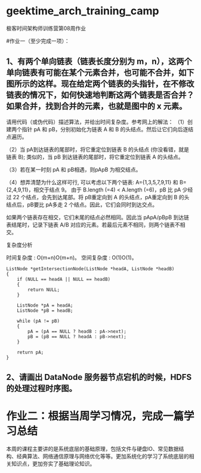 # geektime_arch_training_camp
极客时间架构师训练营第08周作业

#作业一（至少完成一项）：
## 1、有两个单向链表（链表长度分别为 m，n），这两个单向链表有可能在某个元素合并，也可能不合并，如下图所示的这样。现在给定两个链表的头指针，在不修改链表的情况下，如何快速地判断这两个链表是否合并？如果合并，找到合并的元素，也就是图中的 x 元素。
请用代码（或伪代码）描述算法，并给出时间复杂度。参考网上的解法：
（1）创建两个指针 pA 和 pB，分别初始化为链表 A 和 B 的头结点。然后让它们向后逐结点遍历。

（2）当 pA到达链表的尾部时，将它重定位到链表 B 的头结点 (你没看错，就是链表 B); 类似的，当 pB 到达链表的尾部时，将它重定位到链表 A 的头结点。

（3）若在某一时刻 pA 和 pB相遇，则pApB 为相交结点。

（4）想弄清楚为什么这样可行, 可以考虑以下两个链表: A={1,3,5,7,9,11} 和 B={2,4,9,11}，相交于结点 9。 由于 B.length (=4) < A.length (=6)，pB 比 pA 少经过 22 个结点，会先到达尾部。将 pB重定向到 A 的头结点，pA重定向到 B 的头结点后，pB要比 pA多走 2 个结点。因此，它们会同时到达交点。

如果两个链表存在相交，它们末尾的结点必然相同。因此当 pApA/pBpB 到达链表结尾时，记录下链表 A/B 对应的元素。若最后元素不相同，则两个链表不相交。

复杂度分析

时间复杂度 : O(m+n)O(m+n)。
空间复杂度 : O(1)O(1)。

    ListNode *getIntersectionNode(ListNode *headA, ListNode *headB)
    {
        if (NULL == headA || NULL == headB)
        {
            return NULL;
        }

        ListNode *pA = headA;
        ListNode *pB = headB;

        while (pA != pB)
        {
            pA = (pA == NULL ? headB : pA->next);
            pB = (pB == NULL ? headA : pB->next);
        }

        return pA;
    }


## 2、请画出 DataNode 服务器节点宕机的时候，HDFS 的处理过程时序图。

# 作业二：根据当周学习情况，完成一篇学习总结
本周的课程主要讲的是系统底层的基础原理，包括文件与硬盘IO、常见数据结构、经典算法、网络通信原理与网络优化等等。更加系统化的学习了系统底层的相关知识点，更加夯实了基础理论知识。